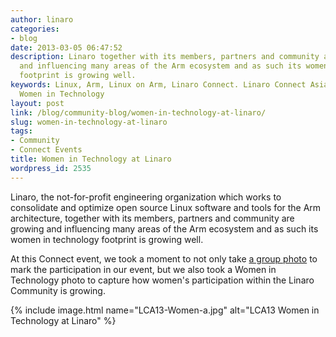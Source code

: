 ```yaml
---
author: linaro
categories:
- blog
date: 2013-03-05 06:47:52
description: Linaro together with its members, partners and community are growing
  and influencing many areas of the Arm ecosystem and as such its women in technology
  footprint is growing well.
keywords: Linux, Arm, Linux on Arm, Linaro Connect. Linaro Connect Asia 2013, LCA13,
  Women in Technology
layout: post
link: /blog/community-blog/women-in-technology-at-linaro/
slug: women-in-technology-at-linaro
tags:
- Community
- Connect Events
title: Women in Technology at Linaro
wordpress_id: 2535
---
```


Linaro, the not-for-profit engineering organization which works to consolidate   and optimize open source Linux software and tools for the Arm   architecture, together with its members, partners and community are growing and influencing many areas of the Arm ecosystem and as such its women in technology footprint is growing well.

At this Connect event, we took a moment to not only take [a group photo](/blog/linaro-connect-asia-2013-group-photo/) to mark the participation in our event, but we also took a Women in Technology photo to capture how women's participation within the Linaro Community is growing.

{% include image.html name="LCA13-Women-a.jpg" alt="LCA13 Women in Technology at Linaro" %}